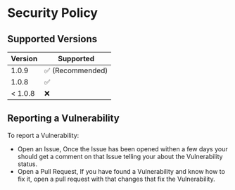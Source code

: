 # Security Policy

## Supported Versions

| Version | Supported          |
| ------- | ------------------ |
| 1.0.9  | :white_check_mark: (Recommended)|
| 1.0.8  | :white_check_mark: |
| < 1.0.8  | :x:                |

## Reporting a Vulnerability

To report a Vulnerability:

- Open an Issue, Once the Issue has been opened withen a few days your should get a comment on that Issue telling your about the Vulnerability status.
-  Open a Pull Request, If you have found a Vulnerability and know how to fix it, open a pull request with that changes that fix the Vulnerability.
